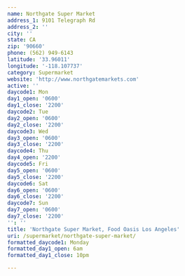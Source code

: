 ```yaml
---
name: Northgate Super Market
address_1: 9101 Telegraph Rd
address_2: ''
city: ''
state: CA
zip: '90660'
phone: (562) 949-6143
latitude: '33.96011'
longitude: '-118.107737'
category: Supermarket
website: 'http://www.northgatemarkets.com'
active: ''
daycode1: Mon
day1_open: '0600'
day1_close: '2200'
daycode2: Tue
day2_open: '0600'
day2_close: '2200'
daycode3: Wed
day3_open: '0600'
day3_close: '2200'
daycode4: Thu
day4_open: '2200'
daycode5: Fri
day5_open: '0600'
day5_close: '2200'
daycode6: Sat
day6_open: '0600'
day6_close: '2200'
daycode7: Sun
day7_open: '0600'
day7_close: '2200'
'': ''
title: 'Northgate Super Market, Food Oasis Los Angeles'
uri: /supermarket/northgate-super-market/
formatted_daycode1: Monday
formatted_day1_open: 6am
formatted_day1_close: 10pm

---
```

